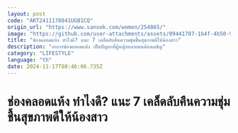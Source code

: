 ```yaml
---
layout: post
code: "ART2411170841UGB1CQ"
origin_url: "https://www.sanook.com/women/254865/"
image: "https://github.com/user-attachments/assets/09441787-1b4f-4b50-91bf-ce47e40d2deb"
title: "ช่องคลอดแห้ง ทำไงดี? แนะ 7 เคล็ดลับคืนความชุ่มชื้นสุขภาพดีให้น้องสาว"
description: "อาการช่องคลอดแห้ง เป็นปัญหาที่ผู้หญิงหลายคนต้องเผชิญ"
category: "LIFESTYLE"
language: "th"
date: 2024-11-17T08:46:06.735Z
---
```


# ช่องคลอดแห้ง ทำไงดี? แนะ 7 เคล็ดลับคืนความชุ่มชื้นสุขภาพดีให้น้องสาว